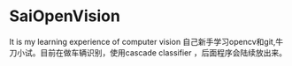 # SaiOpenVision
It is my learning experience of computer vision 
自己新手学习opencv和git,牛刀小试。目前在做车辆识别，使用cascade classifier ，后面程序会陆续放出来。
